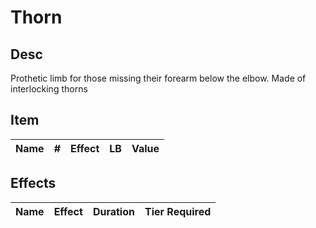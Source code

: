 # Thorn

## Desc

Prothetic limb for those missing their forearm below the elbow. Made of interlocking thorns

## Item

| Name | # | Effect | LB | Value |
| :--: | :-: | :----: | :-: | :---: |

## Effects

| Name | Effect | Duration | Tier Required |
| :--- | :----: | :------: | :-----------: |
